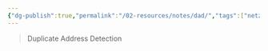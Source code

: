 ```yaml
---
{"dg-publish":true,"permalink":"/02-resources/notes/dad/","tags":["netzwerk/ip/ipv6","netzwerk/protocol"],"noteIcon":"","updated":"2024-08-02T17:33:27.000+02:00"}
---
```


>Duplicate Address Detection